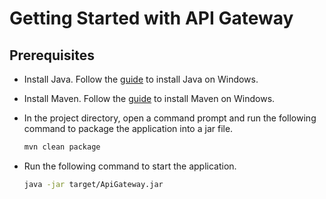 # Getting Started with API Gateway

## Prerequisites

- Install Java. Follow the [guide](https://www.codejava.net/java-se/download-and-install-openjdk-17#:~:text=How%20to%20Download%20and%20Install%20OpenJDK%2017%201,...%202%202.%20Install%20OpenJDK%2017%20on%20Windows) to install Java on Windows.
- Install Maven. Follow the [guide](https://phoenixnap.com/kb/install-maven-windows) to install Maven on Windows.
- In the project directory, open a command prompt and run the following command to package the application into a jar file.

  ```bash
  mvn clean package
  ```

- Run the following command to start the application.

  ```bash
  java -jar target/ApiGateway.jar
  ```

